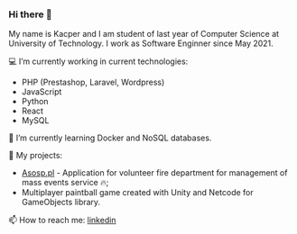 ### Hi there 👋

My name is Kacper and I am student of last year of Computer Science at University of Technology.
I work as Software Enginner since May 2021.

💻 I’m currently working in current technologies:
- PHP (Prestashop, Laravel, Wordpress)
- JavaScript
- Python
- React
- MySQL

🌱 I’m currently learning Docker and NoSQL databases.

📁 My projects:
- [Asosp.pl](https://asosp.pl) - Application for volunteer fire department for management of mass events service 🔥;
- Multiplayer paintball game created with Unity and Netcode for GameObjects library.

📫 How to reach me: [linkedin](https://asosp.pl](https://pl.linkedin.com/in/kacper-rutkowski-b374981b0?trk=people-guest_people_search-card)https://pl.linkedin.com/in/kacper-rutkowski-b374981b0?trk=people-guest_people_search-card)
